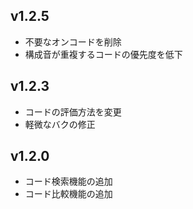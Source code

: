 ## v1.2.5
- 不要なオンコードを削除
- 構成音が重複するコードの優先度を低下

## v1.2.3
- コードの評価方法を変更
- 軽微なバクの修正

## v1.2.0
- コード検索機能の追加
- コード比較機能の追加